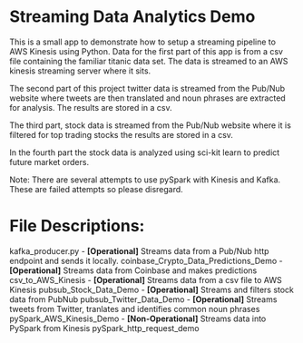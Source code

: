 # Streaming Data Analytics Demo

This is a small app to demonstrate how to setup a streaming pipeline to AWS Kinesis using Python. Data for
the first part of this app is from a csv file containing the familiar titanic data set. The data is streamed
to an AWS kinesis streaming server where it sits. 

The second part of this project twitter data is streamed from the Pub/Nub website where tweets are then 
translated and noun phrases are extracted for analysis. The results are stored in a csv.

The third part, stock data is streamed from the Pub/Nub website where it is filtered for top trading stocks
the results are stored in a csv.

In the fourth part the stock data is analyzed using sci-kit learn to predict future market orders.



Note: There are several attempts to use pySpark with Kinesis and Kafka. These are failed attempts so please
disregard.

# File Descriptions:

kafka_producer.py - **[Operational]** Streams data from a Pub/Nub http endpoint and sends it locally.
coinbase_Crypto_Data_Predictions_Demo - **[Operational]** Streams data from Coinbase and makes predictions
csv_to_AWS_Kinesis - **[Operational]** Streams data from a csv file to AWS Kinesis
pubsub_Stock_Data_Demo - **[Operational]** Streams and filters stock data from PubNub
pubsub_Twitter_Data_Demo - **[Operational]** Streams tweets from Twitter, tranlates and identifies common noun phrases
pySpark_AWS_Kinesis_Demo - **[Non-Operational]** Streams data into PySpark from Kinesis
pySpark_http_request_demo

